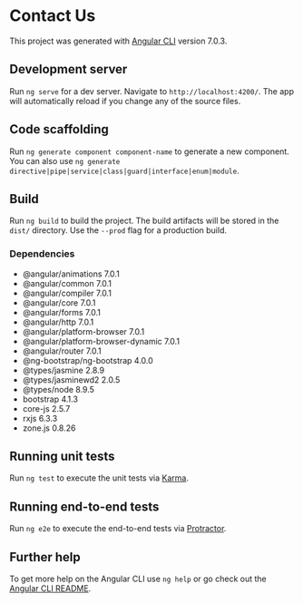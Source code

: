 # Contact Us

This project was generated with [Angular CLI](https://github.com/angular/angular-cli) version 7.0.3.

## Development server

Run `ng serve` for a dev server. Navigate to `http://localhost:4200/`. The app will automatically reload if you change any of the source files.

## Code scaffolding

Run `ng generate component component-name` to generate a new component. You can also use `ng generate directive|pipe|service|class|guard|interface|enum|module`.

## Build

Run `ng build` to build the project. The build artifacts will be stored in the `dist/` directory. Use the `--prod` flag for a production build.

### Dependencies

* @angular/animations 7.0.1
* @angular/common 7.0.1
* @angular/compiler 7.0.1
* @angular/core 7.0.1
* @angular/forms 7.0.1
* @angular/http 7.0.1
* @angular/platform-browser 7.0.1
* @angular/platform-browser-dynamic 7.0.1
* @angular/router 7.0.1
* @ng-bootstrap/ng-bootstrap 4.0.0
* @types/jasmine 2.8.9
* @types/jasminewd2 2.0.5
* @types/node 8.9.5
* bootstrap 4.1.3
* core-js 2.5.7
* rxjs 6.3.3
* zone.js 0.8.26

## Running unit tests

Run `ng test` to execute the unit tests via [Karma](https://karma-runner.github.io).

## Running end-to-end tests

Run `ng e2e` to execute the end-to-end tests via [Protractor](http://www.protractortest.org/).

## Further help

To get more help on the Angular CLI use `ng help` or go check out the [Angular CLI README](https://github.com/angular/angular-cli/blob/master/README.md).
